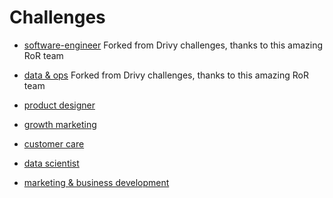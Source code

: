 # Challenges

- [software-engineer](https://github.com/hibruno/jobs/tree/master/software-engineer)
  Forked from Drivy challenges, thanks to this amazing RoR team

- [data & ops](https://github.com/hibruno/jobs/tree/master/data-ops)
  Forked from Drivy challenges, thanks to this amazing RoR team

- [product designer](https://github.com/hibruno/jobs/tree/master/product-designer)

- [growth marketing](https://github.com/hibruno/jobs/tree/master/growth-marketing)

- [customer care](https://github.com/hibruno/jobs/tree/master/customer-care)

- [data scientist](https://github.com/hibruno/jobs/tree/master/data-scientist)

- [marketing & business development](https://github.com/hibruno/jobs/tree/master/business-development)
